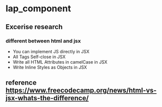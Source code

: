 # lap_component
## Excerise research
### different between html and jsx
* You can implement JS directly in JSX
* All Tags Self-close in JSX
* Write all HTML Attributes in camelCase in JSX
* Write Inline Styles as Objects in JSX
## reference https://www.freecodecamp.org/news/html-vs-jsx-whats-the-difference/
